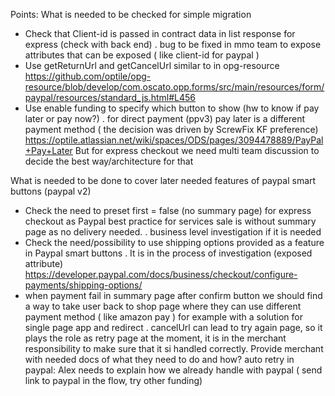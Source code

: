 Points: What is needed to be checked for simple migration

-   Check that Client-id is passed in contract data in list response for express (check with back end) . bug to be fixed in mmo team to expose attributes that can be exposed ( like client-id for paypal )
-   Use getReturnUrl and getCancelUrl similar to in opg-resource https://github.com/optile/opg-resource/blob/develop/com.oscato.opp.forms/src/main/resources/form/paypal/resources/standard_js.html#L456
-   Use enable funding to specify which button to show (hw to know if pay later or pay now?) . for direct payment (ppv3) pay later is a different payment method ( the decision was driven by ScrewFix KF preference) https://optile.atlassian.net/wiki/spaces/ODS/pages/3094478889/PayPal+Pay+Later But for express checkout we need multi team discussion to decide the best way/architecture for that

What is needed to be done to cover later needed features of paypal smart buttons (paypal v2)

-   Check the need to preset first = false (no summary page) for express checkout as Paypal best practice for services sale is without summary page as no delivery needed. . business level investigation if it is needed
-   Check the need/possibility to use shipping options provided as a feature in Paypal smart buttons . It is in the process of investigation (exposed attribute) https://developer.paypal.com/docs/business/checkout/configure-payments/shipping-options/
-   when payment fail in summary page after confirm button we should find a way to take user back to shop page where they can use different payment method ( like amazon pay ) for example with a solution for single page app and redirect . cancelUrl can lead to try again page, so it plays the role as retry page at the moment, it is in the merchant responsibility to make sure that it si handled correctly. Provide merchant with needed docs of what they need to do and how? auto retry in paypal: Alex needs to explain how we already handle with paypal ( send link to paypal in the flow, try other funding)

